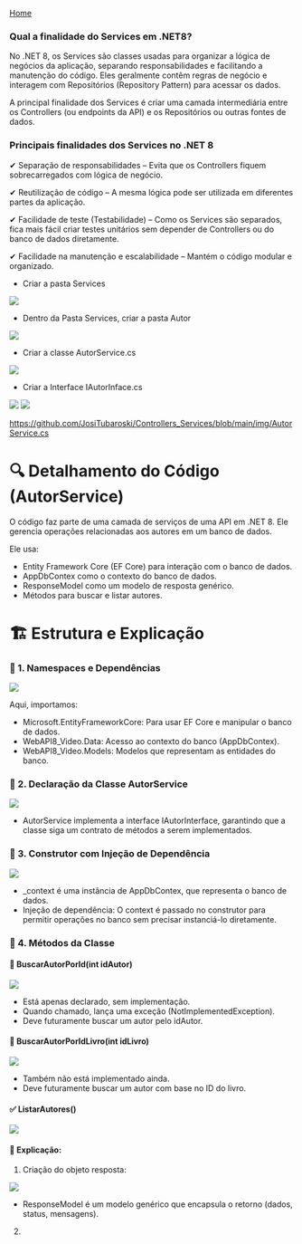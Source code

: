 <div> 
<p><a href="https://github.com/JosiTubaroski/WEB-API-com-.NET-8-e-SQL-Server">Home</a></p>
</div> 


### Qual a finalidade do Services em .NET8?

No .NET 8, os Services são classes usadas para organizar a lógica de negócios da aplicação, separando responsabilidades e facilitando a manutenção do código. Eles geralmente contêm regras de negócio e interagem com Repositórios (Repository Pattern) para acessar os dados.

A principal finalidade dos Services é criar uma camada intermediária entre os Controllers (ou endpoints da API) e os Repositórios ou outras fontes de dados.

### Principais finalidades dos Services no .NET 8

<p>✔ Separação de responsabilidades – Evita que os Controllers fiquem sobrecarregados com lógica de negócio.</p>
<p>✔ Reutilização de código – A mesma lógica pode ser utilizada em diferentes partes da aplicação.</p>
<p>✔ Facilidade de teste (Testabilidade) – Como os Services são separados, fica mais fácil criar testes unitários sem depender de Controllers ou do banco de dados diretamente.</p>
<p>✔ Facilidade na manutenção e escalabilidade – Mantém o código modular e organizado.</p>


- Criar a pasta Services

<img src="https://github.com/JosiTubaroski/Controllers_Services/blob/main/img/01_Pasta_Services.png"/>

- Dentro da Pasta Services, criar a pasta Autor

<img src="https://github.com/JosiTubaroski/Controllers_Services/blob/main/img/02_Pasta_Autor.png"/>

- Criar a classe AutorService.cs

 <img src="https://github.com/JosiTubaroski/Controllers_Services/blob/main/img/03_AutorService.png"/> 

- Criar a Interface IAutorInface.cs

<img src="https://github.com/JosiTubaroski/Controllers_Services/blob/main/img/04_InterfaceAutor.png"/>

<img src="https://github.com/JosiTubaroski/Controllers_Services/blob/main/img/05_Menu_Interface.png"/>

https://github.com/JosiTubaroski/Controllers_Services/blob/main/img/AutorService.cs

# 🔍 Detalhamento do Código (AutorService)

O código faz parte de uma camada de serviços de uma API em .NET 8. Ele gerencia operações relacionadas aos autores em um banco de dados.

Ele usa:

- Entity Framework Core (EF Core) para interação com o banco de dados.
- AppDbContex como o contexto do banco de dados.
- ResponseModel<T> como um modelo de resposta genérico.
- Métodos para buscar e listar autores.

# 🏗 Estrutura e Explicação

### 🔹 1. Namespaces e Dependências

<img src="https://github.com/JosiTubaroski/Controllers_Services/blob/main/img/06_Importacao_Bibliotecas.png"/>

Aqui, importamos:

- Microsoft.EntityFrameworkCore: Para usar EF Core e manipular o banco de dados.
- WebAPI8_Video.Data: Acesso ao contexto do banco (AppDbContex).
- WebAPI8_Video.Models: Modelos que representam as entidades do banco.

### 🔹 2. Declaração da Classe AutorService

<img src="https://github.com/JosiTubaroski/Controllers_Services/blob/main/img/07_Public_AutorService.png"/>

- AutorService implementa a interface IAutorInterface, garantindo que a classe siga um contrato de métodos a serem implementados.

### 🔹 3. Construtor com Injeção de Dependência

<img src="https://github.com/JosiTubaroski/Controllers_Services/blob/main/img/08_Construtor_Dependencia.png"/>

- _context é uma instância de AppDbContex, que representa o banco de dados.
- Injeção de dependência: O context é passado no construtor para permitir operações no banco sem precisar instanciá-lo diretamente.

### 🔹 4. Métodos da Classe

#### 🛑 BuscarAutorPorId(int idAutor)

<img src="https://github.com/JosiTubaroski/Controllers_Services/blob/main/img/09_P_Metodo.png"/>

- Está apenas declarado, sem implementação.
- Quando chamado, lança uma exceção (NotImplementedException).
- Deve futuramente buscar um autor pelo idAutor.

#### 🛑 BuscarAutorPorIdLivro(int idLivro)

<img src="https://github.com/JosiTubaroski/Controllers_Services/blob/main/img/10_S_Metodo.png"/>

- Também não está implementado ainda.
- Deve futuramente buscar um autor com base no ID do livro.

#### ✅ ListarAutores()

<img src="https://github.com/JosiTubaroski/Controllers_Services/blob/main/img/11_Lista_Autores.png"/>

#### 🔹 Explicação:

1. Criação do objeto resposta:

<img src="https://github.com/JosiTubaroski/Controllers_Services/blob/main/img/12_Criar_Objeto_Resposta.png"/>

- ResponseModel<T> é um modelo genérico que encapsula o retorno (dados, status, mensagens).

2.
   
